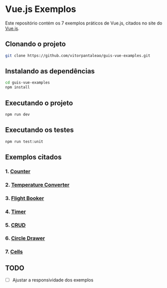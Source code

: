 # Vue.js Exemplos

Este repositório contém os 7 exemplos práticos de Vue.js, citados no site do [Vue.js](https://vuejs.org/examples/#counter).

## Clonando o projeto

```bash
git clone https://github.com/vitorpantaleao/guis-vue-examples.git
```

## Instalando as dependências

```bash
cd guis-vue-examples
npm install
```

## Executando o projeto

```bash
npm run dev
```

## Executando os testes

```bash
npm run test:unit
```

## Exemplos citados

### 1. [Counter](https://vuejs.org/examples/#counter)
### 2. [Temperature Converter](https://vuejs.org/examples/#temperature-converter)
### 3. [Flight Booker](https://vuejs.org/examples/#flight-booker)
### 4. [Timer](https://vuejs.org/examples/#timer)
### 5. [CRUD](https://vuejs.org/examples/#crud)
### 6. [Circle Drawer](https://vuejs.org/examples/#circle-drawer)
### 7. [Cells](https://vuejs.org/examples/#cells)

## TODO

- [ ] Ajustar a responsividade dos exemplos